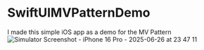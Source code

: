 # SwiftUIMVPatternDemo
I made this simple iOS app as a demo for the MV Pattern
![Simulator Screenshot - iPhone 16 Pro - 2025-06-26 at 23 47 11](https://github.com/user-attachments/assets/a9626808-416d-4899-b305-dd77d9a02ba5)

